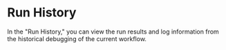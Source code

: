 # Run History

In the "Run History," you can view the run results and log information from the historical debugging of the current workflow.

<figure><img src="../../../../img/logs-history.png" alt=""><figcaption></figcaption></figure>
